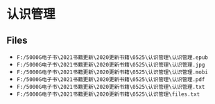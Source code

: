 # 认识管理

## Files

- `F:/5000G电子书\2021书籍更新\2020更新书籍\0525\认识管理\认识管理.epub`
- `F:/5000G电子书\2021书籍更新\2020更新书籍\0525\认识管理\认识管理.jpg`
- `F:/5000G电子书\2021书籍更新\2020更新书籍\0525\认识管理\认识管理.mobi`
- `F:/5000G电子书\2021书籍更新\2020更新书籍\0525\认识管理\认识管理.pdf`
- `F:/5000G电子书\2021书籍更新\2020更新书籍\0525\认识管理\认识管理.txt`
- `F:/5000G电子书\2021书籍更新\2020更新书籍\0525\认识管理\files.txt`
